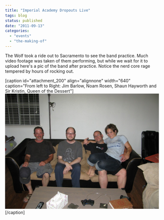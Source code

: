 ```yaml
---
title: "Imperial Academy Dropouts Live"
tags: blog
status: published
date: "2011-09-13"
categories: 
  - "events"
  - "the-making-of"
---
```


The Wolf took a ride out to Sacramento to see the band practice. Much video footage was taken of them performing, but while we wait for it to upload here's a pic of the band after practice. Notice the nerd core rage tempered by hours of rocking out.

\[caption id="attachment\_200" align="alignnone" width="640" caption="From left to Right: Jim Barlow, Noam Rosen, Shaun Hayworth and Sir Kristin, Queen of the Dessert"\][![Dudes Chillin on the Couch](/images/IMG_3513-1024x768.jpg "IAD")](http://www.bigbadcon.com/wp-content/uploads/2011/09/IMG_3513.jpg)\[/caption\]
